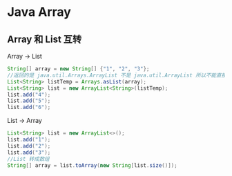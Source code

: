 # Java Array




## Array 和 List 互转
Array -> List
```java
String[] array = new String[] {"1", "2", "3"};
//返回的是 java.util.Arrays.ArrayList 不是 java.util.ArrayList 所以不能直接操作 add 等方法 
List<String> listTemp = Arrays.asList(array);
List<String> list = new ArrayList<String>(listTemp);
list.add("4");
list.add("5");
list.add("6");
```

List -> Array
```java
List<String> list = new ArrayList<>();
list.add("1");
list.add("2");
list.add("3");
//List 转成数组
String[] array = list.toArray(new String[list.size()]);
```